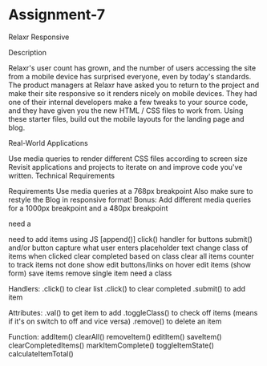 # Assignment-7

Relaxr Responsive

Description

Relaxr's user count has grown, and the number of users accessing the site from a mobile device has surprised everyone, even by today's standards. The product managers at Relaxr have asked you to return to the project and make their site responsive so it renders nicely on mobile devices. They had one of their internal developers make a few tweaks to your source code, and they have given you the new HTML / CSS files to work from. Using these starter files, build out the mobile layouts for the landing page and blog.

Real-World Applications

Use media queries to render different CSS files according to screen size
Revisit applications and projects to iterate on and improve code you've written.
Technical Requirements

Requirements
Use media queries at a 768px breakpoint
Also make sure to restyle the Blog in responsive format!
Bonus:
Add different media queries for a 1000px breakpoint and a 480px breakpoint

need a <form>
need to add items using JS [append()]
click() handler for buttons
submit() and/or button
capture what user enters
placeholder text
change class of items when clicked
clear completed based on class
clear all items
counter to track items not done
show edit buttons/links on hover
edit items (show form)
save items
remove single item
need a class

Handlers:
.click() to clear list
.click() to clear completed
.submit() to add item


Attributes:
.val() to get item to add
.toggleClass() to check off items (means if it's on switch to off and vice versa)
.remove() to delete an item

Function:
addItem()
clearAll()
removeItem()
editItem()
saveItem()
clearCompletedItems()
markItemComplete()
toggleItemState()
calculateItemTotal()

